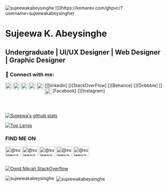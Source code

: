 <img src="https://komarev.com/ghpvc/?username=sujeewakabeysinghe" alt="sujeewakabeysinghe" />
![](https://komarev.com/ghpvc/?username=sujeewakabeysinghe)
<p>
<h1 align="left" color="red"><b>Sujeewa K. Abeysinghe</b></h1>
<h2>Undergraduate | UI/UX Designer | Web Designer | Graphic Designer </h2>
</p>

### 🔗 Connect with me:

[<img align="left" alt="sujeewakabeysinghe | LinkedIn" width="22px" src="https://cdn.jsdelivr.net/npm/simple-icons@v3/icons/linkedin.svg" />][linkedin]
[<img align="left" alt="sujeewakabeysinghe | StackOverFlow" width="22px" src="https://cdn.jsdelivr.net/npm/simple-icons@3.4.1/icons/stackoverflow.svg" />][StackOverFlow]
[<img align="left" alt="sujeewakabeysinghe | Behance" width="22px" src="https://cdn.jsdelivr.net/npm/simple-icons@3.4.1/icons/gitlab.svg" />][Behance]
[<img align="left" alt="sujeewakabeysinghe | Dribbble" width="22px" src="https://cdn.jsdelivr.net/npm/simple-icons@3.4.1/icons/gitlab.svg" />][Dribbble]
[<img align="left" alt="sujeewakabeysinghe | Facebook" width="22px" src="https://cdn.jsdelivr.net/npm/simple-icons@3.4.1/icons/facebook.svg" />][Facebook]
[<img align="left" alt="sujeewakabeysinghe | Instagram" width="22px" src="https://cdn.jsdelivr.net/npm/simple-icons@3.4.1/icons/facebook.svg" />][Instagram]

</br>
</br>

[![Sujeewa's github stats](https://github-readme-stats.vercel.app/api?username=sujeewakabeysinghe&include_all_commits=true&show_icons=true&theme=dark&count_private=true)](https://github.com/sujeewakabeysinghe)

[![Top Langs](https://github-readme-stats.vercel.app/api/top-langs/?username=sujeewakabeysinghe&layout=compact&theme=dark)](https://github.com/sujeewakabeysinghe)
</br>

<p align="left">
<h3 align="left">FIND ME ON</h3>
<a href="https://linkedin.com/in/sujeewakabeysinghe/" target="blank"><img align="center" src="https://cdn.jsdelivr.net/npm/simple-icons@3.0.1/icons/linkedin.svg" alt="@sujeewakabeysinghe" height="30" width="50" /></a>
<a href="https://www.behance.net/sujeewakabeysinghe" target="blank"><img align="center" src="https://cdn.jsdelivr.net/npm/simple-icons@3.0.1/icons/behance.svg" alt="@sujeewakabeysinghe" height="30" width="50" /></a>
<a href="https://dribbble.com/sujeewakabeysinghe" target="blank"><img align="center" src="https://cdn.jsdelivr.net/npm/simple-icons@3.0.1/icons/dribbble.svg" alt="@sujeewakabeysinghe" height="30" width="50" /></a>
<a href="https://www.facebook.com/sujeewakabeysinghe" target="blank"><img align="center" src="https://cdn.jsdelivr.net/npm/simple-icons@3.0.1/icons/facebook.svg" alt="@sujeewakabeysinghe" height="30" width="50" /></a>
<a href="https://www.instagram.com/sujeewakabeysinghe" target="blank"><img align="center" src="https://cdn.jsdelivr.net/npm/simple-icons@3.0.1/icons/instagram.svg" alt="@sujeewakabeysinghe" height="30" width="50" /></a>
<br><br>

[![Omid Nikrah StackOverflow](https://github-readme-stackoverflow.vercel.app/?userID=9439677)](https://stackoverflow.com/users/9439677/sujeewa-k-abeysinghe)
</p>

<p><img align="left" src="https://github-readme-stats.vercel.app/api/top-langs/?username=sujeewakabeysinghe&layout=compact" alt="sujeewakabeysinghe" /></p>
<p>&nbsp;<img align="center" src="https://github-readme-stats.vercel.app/api?username=sujeewakabeysinghe&show_icons=true" alt="sujeewakabeysinghe" /></p>
